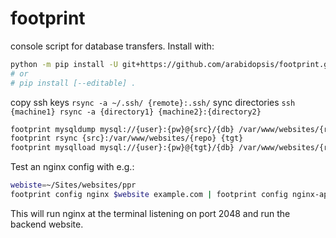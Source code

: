 # footprint

console script for database transfers. Install with:

```bash
python -m pip install -U git+https://github.com/arabidopsis/footprint.git
# or
# pip install [--editable] .
```

copy ssh keys `rsync -a ~/.ssh/ {remote}:.ssh/`
sync directories `ssh {machine1} rsync -a {directory1} {machine2}:{directory2}`

```bash
footprint mysqldump mysql://{user}:{pw}@{src}/{db} /var/www/websites/{repo}/instance/sql
footprint rsync {src}:/var/www/websites/{repo} {tgt}
footprint mysqlload mysql://{user}:{pw}@{tgt}/{db} /var/www/websites/{repo}/instance/sql/{db}.sql.gz
```

Test an nginx config with e.g.:

```bash
webiste=~/Sites/websites/ppr
footprint config nginx $website example.com | footprint config nginx-app - $website
```

This will run nginx at the terminal listening on port 2048 and run the backend
website.
